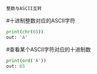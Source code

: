 ```markdown
整数与ASCII互转
```

#十进制整数对应的ASCII字符
```python
print(chr(65))
out: 'A'
```

#查看某个ASCII字符对应的十进制数
```python
print(ord('A'))
out: 65
```
